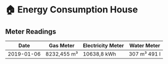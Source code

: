 # 🏠 Energy Consumption House

## Meter Readings

| Date | Gas Meter | Electricity Meter | Water Meter |
| --- | --- | --- | --- |
| 2019-01-06 | 8232,455 m³ | 10638,8 kWh | 307 m³ 491 l |
